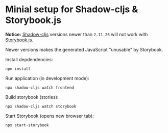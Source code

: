 # Minial setup for Shadow-cljs & Storybook.js

**Notice:** [Shadow-cljs][1] versions newer than `2.11.26` will not work with [Storybook.js][2].

Newer versions makes the generated JavaScript "unusable" by Storybook.

[1]: https://github.com/thheller/shadow-cljs
[2]: https://storybook.js.org/


Install depdendencies:

```
npm install
```


Run application (in development mode):

```
npx shadow-cljs watch frontend
```


Build storybook (stories):

```
npx shadow-cljs watch storybook
```


Start Storybook (opens new browser tab):

```
npx start-storybook
```
